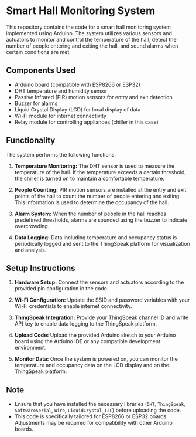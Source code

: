 # Smart Hall Monitoring System

This repository contains the code for a smart hall monitoring system implemented using Arduino. The system utilizes various sensors and actuators to monitor and control the temperature of the hall, detect the number of people entering and exiting the hall, and sound alarms when certain conditions are met.

## Components Used
- Arduino board (compatible with ESP8266 or ESP32)
- DHT temperature and humidity sensor
- Passive Infrared (PIR) motion sensors for entry and exit detection
- Buzzer for alarms
- Liquid Crystal Display (LCD) for local display of data
- Wi-Fi module for internet connectivity
- Relay module for controlling appliances (chiller in this case)

## Functionality
The system performs the following functions:
1. **Temperature Monitoring:** The DHT sensor is used to measure the temperature of the hall. If the temperature exceeds a certain threshold, the chiller is turned on to maintain a comfortable temperature.

2. **People Counting:** PIR motion sensors are installed at the entry and exit points of the hall to count the number of people entering and exiting. This information is used to determine the occupancy of the hall.

3. **Alarm System:** When the number of people in the hall reaches predefined thresholds, alarms are sounded using the buzzer to indicate overcrowding.

4. **Data Logging:** Data including temperature and occupancy status is periodically logged and sent to the ThingSpeak platform for visualization and analysis.

## Setup Instructions
1. **Hardware Setup:** Connect the sensors and actuators according to the provided pin configuration in the code.

2. **Wi-Fi Configuration:** Update the SSID and password variables with your Wi-Fi credentials to enable internet connectivity.

3. **ThingSpeak Integration:** Provide your ThingSpeak channel ID and write API key to enable data logging to the ThingSpeak platform.

4. **Upload Code:** Upload the provided Arduino sketch to your Arduino board using the Arduino IDE or any compatible development environment.

5. **Monitor Data:** Once the system is powered on, you can monitor the temperature and occupancy data on the LCD display and on the ThingSpeak platform.

## Note
- Ensure that you have installed the necessary libraries (`DHT`, `ThingSpeak`, `SoftwareSerial`, `Wire`, `LiquidCrystal_I2C`) before uploading the code.
- This code is specifically tailored for ESP8266 or ESP32 boards. Adjustments may be required for compatibility with other Arduino boards.
